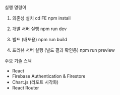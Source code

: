 실행 명령어
1. 의존성 설치
 cd FE
 npm install

2. 개발 서버 실행
 npm run dev

3. 빌드 (배포용)
 npm run build

4. 프리뷰 서버 실행 (빌드 결과 확인용)
 npm run preview


주요 기술 스택

 - React
 - Firebase Authentication & Firestore
 - Chart.js (리포트 시각화)
 - React Router
